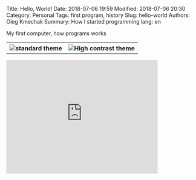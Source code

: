 Title: Hello, World!
Date: 2018-07-06 19:59
Modified: 2018-07-06 20:30
Category: Personal
Tags: first program, history
Slug: hello-world
Authors: Oleg Kmechak
Summary: How I started programming
lang: en

My first computer, how programs works

<table style="width:100%">
  <tr>
    <th><img alt="standard theme" src="../../../Images/hello_world/xp_desktop_400_300.jpg"></th>
    <th><img alt="High contrast theme" src="../../../Images/hello_world/xp_high_contr_desktop_480_300.jpg"></th> 
  </tr>
</table> 

<iframe src="https://www.google.com/maps/embed?pb=!4v1531658704614!6m8!1m7!1sKUpgzSkCGmV1G2Gf1tzUlg!2m2!1d52.25941607135827!2d20.95833311853882!3f151.40900400719843!4f-6.116567652389989!5f0.7820865974627469" width="400" height="300" frameborder="0" style="border:0" allowfullscreen></iframe>
